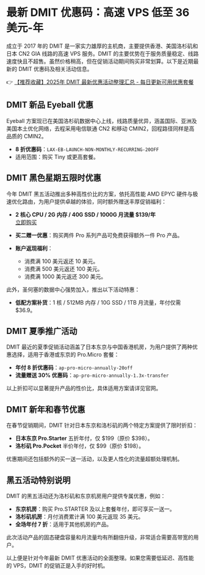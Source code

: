 # 最新 DMIT 优惠码：高速 VPS 低至 36 美元-年

成立于 2017 年的 DMIT 是一家实力雄厚的主机商，主要提供香港、美国洛杉矶和日本 CN2 GIA 线路的高速 VPS 服务。DMIT 的主要优势在于服务质量稳定、线路速度快且不超售。虽然价格稍高，但在促销活动期间购买非常划算。以下是近期最新的 DMIT 优惠码及相关活动信息。

👉 [【推荐收藏】2025年 DMIT 最新优惠活动整理汇总 - 每日更新可用优惠套餐](https://bit.ly/dmit_coupon)

## DMIT 新品 Eyeball 优惠

Eyeball 方案现已在美国洛杉矶数据中心上线，线路质量优异，涵盖国际、亚洲及美国本土优化网络，去程采用电信联通 CN2 和移动 CMIN2，回程路径同样是高品质的 CMIN2。

- **8 折优惠码**：`LAX-EB-LAUNCH-NON-MONTHLY-RECURRING-20OFF`
- 适用范围：购买 Tiny 或更高套餐。

## DMIT 黑色星期五限时优惠

今年 DMIT 黑五活动推出多种高性价比的方案，依托高性能 AMD EPYC 硬件与极速优化路由，为用户提供卓越的体验，同时额外赠送丰厚促销福利：

- **2 核心 CPU / 2G 内存 / 40G SSD / 1000G 月流量 $139/年**  
  [立即购买](https://bit.ly/dmit_coupon)

- **买二赠一优惠**：购买两件 Pro 系列产品可免费获得额外一件 Pro 产品。

- **账户返现福利**：
  - 消费满 100 美元返还 10 美元。
  - 消费满 500 美元返还 100 美元。
  - 消费满 1000 美元返还 300 美元。

此外，圣何塞的数据中心强势加入，推出以下活动特惠：

- **低配方案补货**：1 核 / 512MB 内存 / 10G SSD / 1TB 月流量，年付仅需 $36.9。

## DMIT 夏季推广活动

DMIT 最近的夏季促销活动涵盖了日本东京与中国香港机房，为用户提供了两种优惠选择，适用于香港或东京的 Pro.Micro 套餐：

- **年付 8 折优惠码**：`ap-pro-micro-annually-20off`
- **流量赠送 30% 优惠码**：`ap-pro-micro-annually-1.3x-transfer`

以上折扣可以显著提升产品的性价比，具体适用方案请详见官网。

## DMIT 新年和春节优惠

在春节促销期间，DMIT 针对日本东京和洛杉矶的两个特定方案提供了限时折扣：

- **日本东京 Pro.Starter** 五折年付，仅 $199（原价 $398）。
- **洛杉矶 Pro.Pocket** 半价年付，仅 $99（原价 $198）。

优惠期间还包括额外的买一送一活动，以及更人性化的流量超额处理机制。

## 黑五活动特别说明

DMIT 的黑五活动还为洛杉矶和东京机房用户提供专属优惠，例如：

- **东京机房**：购买 Pro.STARTER 及以上套餐年付，即可享买一送一。
- **洛杉矶机房**：月付消费累计满 100 美元返现 35 美元。
- **全场年付 7 折**：适用于其他机房的产品。

此次活动产品的固态硬盘容量和月流量均有所翻倍升级，非常适合需要高带宽的用户。

以上便是针对今年最新 DMIT 优惠活动的全面整理。如果您需要低延迟、高性能的 VPS，DMIT 的促销正是入手的好时机。